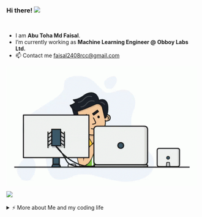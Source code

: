 ### Hi there! <img src="https://media.giphy.com/media/hvRJCLFzcasrR4ia7z/giphy.gif" width="25px">

<br />

- I am **Abu Toha Md Faisal**.
- I’m currently working as **Machine Learning Engineer @ Obboy Labs Ltd.**
- 📫 Contact me faisal2408rcc@gmail.com

<img align="center" alt="GIF" src="https://github.com/atmfaisal/atmfaisal/blob/main/programmer.gif" width="498" height="312" />

<br />


![](https://visitor-badge.glitch.me/badge?page_id=atmfaisal.atmfaisal)

<details>
<summary> ⚡️ More about Me and my coding life</summary>
<br />
<a href="https://www.linkedin.com/in/atmfaisal"><img src="https://img.shields.io/badge/LinkedIn--_.svg?style=social&logo=linkedin" alt="LinkedIn"></a>
</details>
